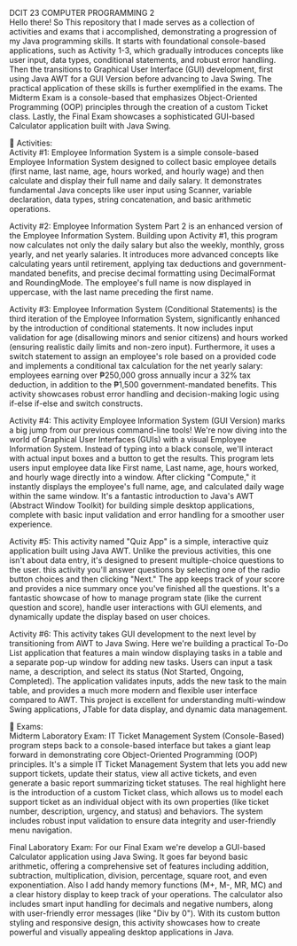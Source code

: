 DCIT 23 COMPUTER PROGRAMMING 2                                                                                                                                                                                                                             
Hello there! So This repository that I made serves as a collection of activities and exams that i accomplished, demonstrating a progression of my Java programming skills. It starts with foundational console-based applications, such as Activity 1-3, which gradually introduces concepts like user input, data types, conditional statements, and robust error handling. Then the transitions to Graphical User Interface (GUI) development, first using Java AWT for a GUI Version before advancing to Java Swing. The practical application of these skills is further exemplified in the exams. The Midterm Exam is a console-based that emphasizes Object-Oriented Programming (OOP) principles through the creation of a custom Ticket class. Lastly, the Final Exam showcases a sophisticated GUI-based Calculator application built with Java Swing. 

🎯 Activities:                                                                                                                                                                                                                             
Activity #1: Employee Information System is a simple console-based Employee Information System designed to collect basic employee details (first name, last name, age, hours worked, and hourly wage) and then calculate and display their full name and daily salary. It demonstrates fundamental Java concepts like user input using Scanner, variable declaration, data types, string concatenation, and basic arithmetic operations.

Activity #2: Employee Information System Part 2 is an enhanced version of the Employee Information System. Building upon Activity #1, this program now calculates not only the daily salary but also the weekly, monthly, gross yearly, and net yearly salaries. It introduces more advanced concepts like calculating years until retirement, applying tax deductions and government-mandated benefits, and precise decimal formatting using DecimalFormat and RoundingMode. The employee's full name is now displayed in uppercase, with the last name preceding the first name.

Activity #3: Employee Information System (Conditional Statements) is the third iteration of the Employee Information System, significantly enhanced by the introduction of conditional statements. It now includes input validation for age (disallowing minors and senior citizens) and hours worked (ensuring realistic daily limits and non-zero input). Furthermore, it uses a switch statement to assign an employee's role based on a provided code and implements a conditional tax calculation for the net yearly salary: employees earning over ₱250,000 gross annually incur a 32% tax deduction, in addition to the ₱1,500 government-mandated benefits. This activity showcases robust error handling and decision-making logic using if-else if-else and switch constructs.

Activity #4: This activity Employee Information System (GUI Version) marks a big jump from our previous command-line tools! We're now diving into the world of Graphical User Interfaces (GUIs) with a visual Employee Information System. Instead of typing into a black console, we'll interact with actual input boxes and a button to get the results. This program lets users input employee data like First name, Last name, age, hours worked, and hourly wage directly into a window. After clicking "Compute," it instantly displays the employee's full name, age, and calculated daily wage within the same window. It's a fantastic introduction to Java's AWT (Abstract Window Toolkit) for building simple desktop applications, complete with basic input validation and error handling for a smoother user experience.

Activity #5: This activity named "Quiz App" is a simple, interactive quiz application built using Java AWT. Unlike the previous activities, this one isn't about data entry, it's designed to present multiple-choice questions to the user. this activity you'll answer questions by selecting one of the radio button choices and then clicking "Next." The app keeps track of your score and provides a nice summary once you've finished all the questions. It's a fantastic showcase of how to manage program state (like the current question and score), handle user interactions with GUI elements, and dynamically update the display based on user choices.

Activity #6: This activity takes GUI development to the next level by transitioning from AWT to Java Swing. Here we're building a practical To-Do List application that features a main window displaying tasks in a table and a separate pop-up window for adding new tasks. Users can input a task name, a description, and select its status (Not Started, Ongoing, Completed). The application validates inputs, adds the new task to the main table, and provides a much more modern and flexible user interface compared to AWT. This project is excellent for understanding multi-window Swing applications, JTable for data display, and dynamic data management. 

🎯 Exams:                                                                                                                                                                                                                             
Midterm Laboratory Exam: IT Ticket Management System (Console-Based) program steps back to a console-based interface but takes a giant leap forward in demonstrating core Object-Oriented Programming (OOP) principles. It's a simple IT Ticket Management System that lets you add new support tickets, update their status, view all active tickets, and even generate a basic report summarizing ticket statuses. The real highlight here is the introduction of a custom Ticket class, which allows us to model each support ticket as an individual object with its own properties (like ticket number, description, urgency, and status) and behaviors. The system includes robust input validation to ensure data integrity and user-friendly menu navigation.

Final Laboratory Exam: For our Final Exam we're develop a GUI-based  Calculator application using Java Swing. It goes far beyond basic arithmetic, offering a comprehensive set of features including addition, subtraction, multiplication, division, percentage, square root, and even exponentiation. Also I add handy memory functions (M+, M-, MR, MC) and a clear history display to keep track of your operations. The calculator also includes smart input handling for decimals and negative numbers, along with user-friendly error messages (like "Div by 0"). With its custom button styling and responsive design, this activity showcases how to create powerful and visually appealing desktop applications in Java.
